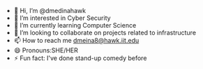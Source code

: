 - 👋 Hi, I’m @dmedinahawk
- 👀 I’m interested in Cyber Security
- 🌱 I’m currently learning Computer Science
- 💞️ I’m looking to collaborate on projects related to infrastructure
- 📫 How to reach me dmeina8@hawk.iit.edu
- 😄 Pronouns:SHE/HER
- ⚡ Fun fact: I've done stand-up comedy before

<!---
dmedinahawk/dmedinahawk is a ✨ special ✨ repository because its `README.md` (this file) appears on your GitHub profile.
You can click the Preview link to take a look at your changes.
--->
